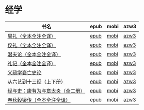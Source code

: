 # 经学

| 书名 | epub | mobi | azw3 |
| --- | --- | --- | --- |
| [周礼（全本全注全译）](http://ct.dalanmei.com/f/31084289-572115029-9f1369) | [epub](http://ct.dalanmei.com/f/31084289-572115029-9f1369) | [mobi](http://ct.dalanmei.com/f/31084289-571710003-396b0b) | [azw3](http://ct.dalanmei.com/f/31084289-572135797-4090dc) |
| [仪礼（全本全注全译）](http://ct.dalanmei.com/f/31084289-572115148-69893f) | [epub](http://ct.dalanmei.com/f/31084289-572115148-69893f) | [mobi](http://ct.dalanmei.com/f/31084289-571709409-5fbffc) | [azw3](http://ct.dalanmei.com/f/31084289-572136378-12cd18) |
| [潜夫论（全本全注全译）](http://ct.dalanmei.com/f/31084289-572115807-313476) | [epub](http://ct.dalanmei.com/f/31084289-572115807-313476) | [mobi](http://ct.dalanmei.com/f/31084289-571701697-6a7b6e) | [azw3](http://ct.dalanmei.com/f/31084289-572141554-fa9917) |
| [礼记（全本全注全译）](http://ct.dalanmei.com/f/31084289-572116038-694a25) | [epub](http://ct.dalanmei.com/f/31084289-572116038-694a25) | [mobi](http://ct.dalanmei.com/f/31084289-571681102-459923) | [azw3](http://ct.dalanmei.com/f/31084289-572155459-913d88) |
| [义疏学衰亡史论](http://ct.dalanmei.com/f/31084289-572116071-dd9e5b) | [epub](http://ct.dalanmei.com/f/31084289-572116071-dd9e5b) | [mobi](http://ct.dalanmei.com/f/31084289-571679782-70dc4a) | [azw3](http://ct.dalanmei.com/f/31084289-572156258-71fc26) |
| [从六艺到十三经（上下册）](http://ct.dalanmei.com/f/31084289-572117275-108bed) | [epub](http://ct.dalanmei.com/f/31084289-572117275-108bed) | [mobi](http://ct.dalanmei.com/f/31084289-571654904-bef415) | [azw3](http://ct.dalanmei.com/f/31084289-572179589-c88d4c) |
| [经与史：康有为与章太炎（全二册）](http://ct.dalanmei.com/f/31084289-572117455-58926e) | [epub](http://ct.dalanmei.com/f/31084289-572117455-58926e) | [mobi](http://ct.dalanmei.com/f/31084289-571652995-a157b4) | [azw3](http://ct.dalanmei.com/f/31084289-572179888-4f6170) |
| [春秋穀梁传（全本全注全译）](http://ct.dalanmei.com/f/31084289-572131469-56edce) | [epub](http://ct.dalanmei.com/f/31084289-572131469-56edce) | [mobi](http://ct.dalanmei.com/f/31084289-571622635-1cee63) | [azw3](http://ct.dalanmei.com/f/31084289-572191757-dab18c) |
